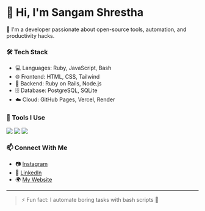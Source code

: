 # 👋 Hi, I'm Sangam Shrestha

🚀 I'm a developer passionate about open-source tools, automation, and productivity hacks.

### 🛠️ Tech Stack

- 💻 Languages: Ruby, JavaScript, Bash
- 🌐 Frontend: HTML, CSS, Tailwind
- 🧠 Backend: Ruby on Rails, Node.js
- 🗄️ Database: PostgreSQL, SQLite
- ☁️ Cloud: GitHub Pages, Vercel, Render

### 🧰 Tools I Use

<img src="https://img.shields.io/badge/Editor-VSCode-blue?logo=visualstudiocode" />
<img src="https://img.shields.io/badge/Terminal-Bash-lightgrey?logo=gnubash" />
<img src="https://img.shields.io/badge/Git-Git-orange?logo=git" />

### 📫 Connect With Me

- 📷 [Instagram](https://instagram.com/yourhandle)
- 🔗 [LinkedIn](https://linkedin.com/in/yourprofile)
- 🌍 [My Website](https://yourwebsite.com)

---

> ⚡ Fun fact: I automate boring tasks with bash scripts 🚀
